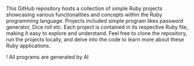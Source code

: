 This GitHub repository hosts a collection of simple Ruby projects showcasing various functionalities and concepts within the Ruby programming language. Projects included simple program likes password generator, Dice roll etc. Each project is contained in its respective Ruby file, making it easy to explore and understand. Feel free to clone the repository, run the projects locally, and delve into the code to learn more about these Ruby applications.





! All programs are generated by AI
